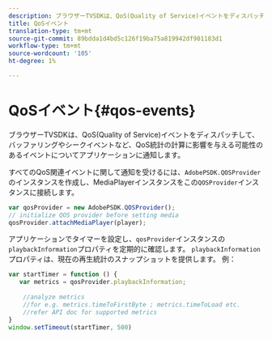 ```yaml
---
description: ブラウザーTVSDKは、QoS(Quality of Service)イベントをディスパッチして、バッファリングやシークイベントなど、QoS統計の計算に影響を与える可能性のあるイベントについてアプリケーションに通知します。
title: QoSイベント
translation-type: tm+mt
source-git-commit: 89bdda1d4bd5c126f19ba75a819942df901183d1
workflow-type: tm+mt
source-wordcount: '105'
ht-degree: 1%

---
```



# QoSイベント{#qos-events}

ブラウザーTVSDKは、QoS(Quality of Service)イベントをディスパッチして、バッファリングやシークイベントなど、QoS統計の計算に影響を与える可能性のあるイベントについてアプリケーションに通知します。

すべてのQoS関連イベントに関して通知を受けるには、`AdobePSDK.QOSProvider`のインスタンスを作成し、MediaPlayerインスタンスをこの`QOSProvider`インスタンスに接続します。

```js
var qosProvider = new AdobePSDK.QOSProvider(); 
// initialize QOS provider before setting media  
qosProvider.attachMediaPlayer(player);
```

アプリケーションでタイマーを設定し、`qosProvider`インスタンスの`playbackInformation`プロパティを定期的に確認します。 `playbackInformation`プロパティは、現在の再生統計のスナップショットを提供します。 例：

```js
var startTimer = function () { 
   var metrics = qosProvider.playbackInformation; 
 
    //analyze metrics 
    //for e.g. metrics.timeToFirstByte ; metrics.timeToLoad etc.  
    //refer API doc for supported metrics  
} 
window.setTimeout(startTimer, 500) 
```

